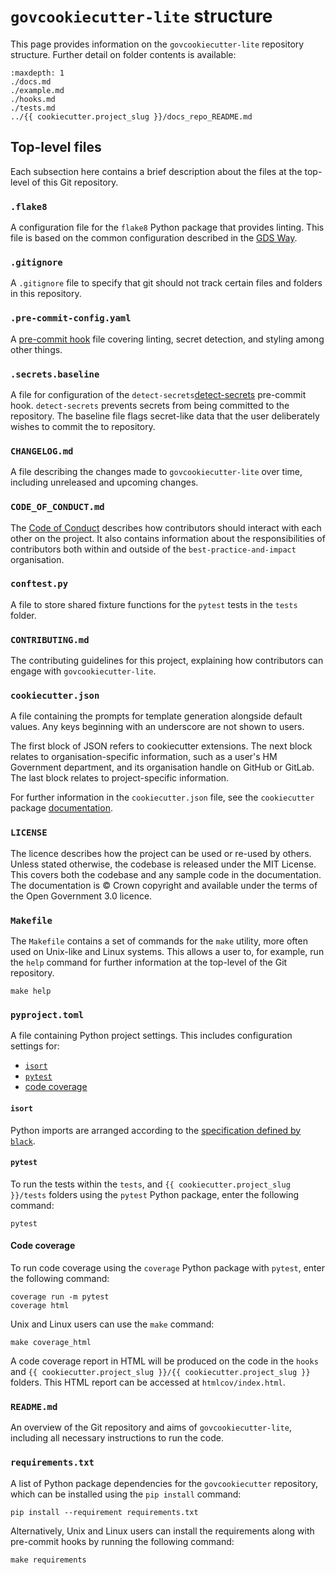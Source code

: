 # `govcookiecutter-lite` structure

This page provides information on the `govcookiecutter-lite` repository structure.
Further detail on folder contents is available:

```{toctree}
:maxdepth: 1
./docs.md
./example.md
./hooks.md
./tests.md
../{{ cookiecutter.project_slug }}/docs_repo_README.md
```

## Top-level files

Each subsection here contains a brief description about the files at the top-level of
this Git repository.

### `.flake8`

A configuration file for the `flake8` Python package that provides linting. This file
is based on the common configuration described in the [GDS Way][gds-way-flake8].

### `.gitignore`

A `.gitignore` file to specify that git should not track certain files and folders in this repository.

### `.pre-commit-config.yaml`

A [pre-commit hook][docs-pre-commit-hooks] file covering linting, secret detection,
and styling among other things.

### `.secrets.baseline`

A file for configuration of the  `detect-secrets`[detect-secrets] pre-commit hook. `detect-secrets` prevents secrets from being committed
to the repository. The baseline file flags secret-like data that the user deliberately wishes to commit the to repository.

### `CHANGELOG.md`

A file describing the changes made to `govcookiecutter-lite` over time, including unreleased
and upcoming changes.

### `CODE_OF_CONDUCT.md`

The [Code of Conduct][code-of-conduct] describes how contributors should interact
with each other on the project.
It also contains information about the responsibilities of contributors
both within and outside of the `best-practice-and-impact` organisation.

### `conftest.py`

A file to store shared fixture functions for the `pytest` tests in the `tests` folder.

### `CONTRIBUTING.md`

The contributing guidelines for this project, explaining how contributors can
engage with `govcookiecutter-lite`.

### `cookiecutter.json`

A file containing the prompts for template generation alongside default values.
Any keys beginning with an underscore are not shown to users.

The first block of JSON refers to cookiecutter extensions. The next block relates to
organisation-specific information, such as a user's HM Government department, and its
organisation handle on GitHub or GitLab. The last block relates to project-specific
information.

For further information in the `cookiecutter.json` file, see the `cookiecutter`
package [documentation][cookiecutter].

### `LICENSE`

The licence describes how the project can be used or re-used by others. Unless stated otherwise, the codebase is released under
the MIT License. This covers both the codebase and any sample code in the
documentation. The documentation is © Crown copyright and available under the terms of
the Open Government 3.0 licence.

### `Makefile`

The `Makefile` contains a set of commands for the `make` utility, more often
used on Unix-like and Linux systems. This allows a user to, for example,
run the `help` command for further information at the top-level of the Git repository.

```shell
make help
```

### `pyproject.toml`

A file containing Python project settings. This includes configuration settings for:

- [`isort`](#isort)
- [`pytest`](#pytest)
- [code coverage](#code-coverage)

#### `isort`

Python imports are arranged according to the [specification defined by `black`][black].

#### `pytest`

To run the tests within the `tests`, and `{{ cookiecutter.project_slug }}/tests` folders
using the `pytest` Python package, enter the following command:

```shell
pytest
```

#### Code coverage

To run code coverage using the `coverage` Python package with `pytest`, enter the
following command:

```shell
coverage run -m pytest
coverage html
```

Unix and Linux users can use the `make` command:

```shell
make coverage_html
```

A code coverage report in HTML will be produced on the code in the `hooks` and
`{{ cookiecutter.project_slug }}/{{ cookiecutter.project_slug }}` folders.
This HTML report can be accessed at `htmlcov/index.html`.

### `README.md`

An overview of the Git repository and aims of `govcookiecutter-lite`, including all necessary instructions to run the code.

### `requirements.txt`

A list of Python package dependencies for the `govcookiecutter` repository,
which can be installed using the `pip install` command:

```shell
pip install --requirement requirements.txt
```

Alternatively, Unix and Linux users can install the requirements along with pre-commit hooks by running the following command:

```shell
make requirements
```

[black]: https://black.readthedocs.io/en/stable/
[code-of-conduct]: https://github.com/best-practice-and-impact/govcookiecutter/blob/main/docs/CODE_OF_CONDUCT.md
[cookiecutter]: https://cookiecutter.readthedocs.io/
[detect-secrets]: https://github.com/Yelp/detect-secrets
[docs-pre-commit-hooks]: https://github.com/best-practice-and-impact/govcookiecutter/blob/main/%7B%7B%20cookiecutter.repo_name%20%7D%7D/docs/contributor_guide/CONTRIBUTING.md#getting-started
[gds-way-flake8]: https://gds-way.cloudapps.digital/manuals/programming-languages/python/python.html#common-configuration
